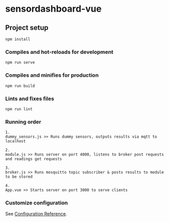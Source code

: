 # sensordashboard-vue

## Project setup
```
npm install
```

### Compiles and hot-reloads for development
```
npm run serve
```

### Compiles and minifies for production
```
npm run build
```

### Lints and fixes files
```
npm run lint
```

### Running order
```
1.
dummy_sensors.js >> Runs dummy sensors, outputs results via mqtt to localhost

2.
module.js >> Runs server on port 4000, listens to broker post requests and readings get requests

3.
broker.js >> Runs mosquitto topic subscriber & posts results to module to be stored

4.
App.vue >> Starts server on port 3000 to serve clients
```

### Customize configuration
See [Configuration Reference](https://cli.vuejs.org/config/).

